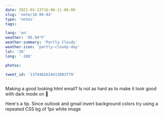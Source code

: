 ```yaml
---
date: 2021-03-23T16:06:11-06:00
slug: 'note/16-06-03'
type: 'notes'
tags:

lang: 'en'
weather: '85.94°F'
weather-summary: 'Partly Cloudy'
weather-icon: 'partly-cloudy-day'
lat: '26'
long: '-100'

photos:

tweet_id: '1374482624413003779'
---
```

Making a good looking html email? Is not as hard as to make it look good with dark mode on 🤢

Here's a tip. Since outlook and gmail invert background colors try using a repeated CSS bg of 1px white image